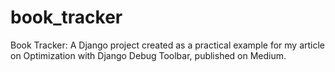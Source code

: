 # book_tracker
Book Tracker: A Django project created as a practical example for my article on Optimization with Django Debug Toolbar, published on Medium.
